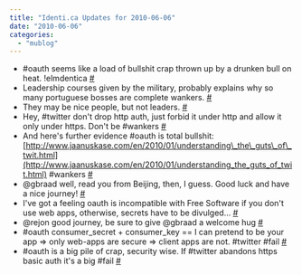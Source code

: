 ```yaml
---
title: "Identi.ca Updates for 2010-06-06"
date: "2010-06-06"
categories: 
  - "mublog"
---
```


- #oauth seems like a load of bullshit crap thrown up by a drunken bull on heat. !elmdentica [#](http://identi.ca/notice/35072001)
- Leadership courses given by the military, probably explains why so many portuguese bosses are complete wankers. [#](http://identi.ca/notice/35072307)
- They may be nice people, but not leaders. [#](http://identi.ca/notice/35072346)
- Hey, #twitter don't drop http auth, just forbid it under http and allow it only under https. Don't be #wankers [#](http://identi.ca/notice/35072844)
- And here's further evidence #oauth is total bullshit: [http://www.jaanuskase.com/en/2010/01/understanding\_the\_guts\_of\_twit.html](http://www.jaanuskase.com/en/2010/01/understanding_the_guts_of_twit.html) #wankers [#](http://identi.ca/notice/35073694)
- @gbraad well, read you from Beijing, then, I guess. Good luck and have a nice journey! [#](http://identi.ca/notice/35085047)
- I've got a feeling oauth is incompatible with Free Software if you don't use web apps, otherwise, secrets have to be divulged... [#](http://identi.ca/notice/35099794)
- @rejon good journey, be sure to give @gbraad a welcome hug [#](http://identi.ca/notice/35100853)
- #oauth consumer\_secret + consumer\_key == I can pretend to be your app => only web-apps are secure => client apps are not. #twitter #fail [#](http://identi.ca/notice/35121862)
- #oauth is a big pile of crap, security wise. If #twitter abandons https basic auth it's a big #fail [#](http://identi.ca/notice/35122066)
